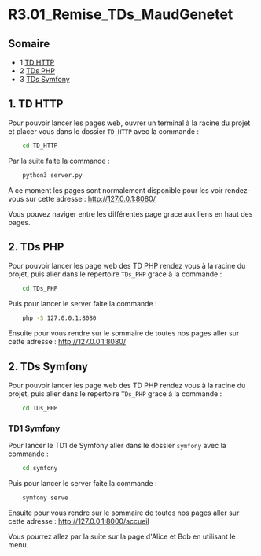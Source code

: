 # R3.01_Remise_TDs_MaudGenetet

## Somaire

* 1 [TD HTTP](#1)
* 2 [TDs PHP](#2)
* 3 [TDs Symfony](#3)

<h2 id='1'>1. TD HTTP</h2>

Pour pouvoir lancer les pages web, ouvrer un terminal à la racine du projet et placer vous dans le dossier ```TD_HTTP``` avec la commande :

```bash
    cd TD_HTTP
```

Par la suite faite la commande :

```bash
    python3 server.py
```

A ce moment les pages sont normalement disponible pour les voir rendez-vous sur cette adresse : http://127.0.0.1:8080/

Vous pouvez naviger entre les différentes page grace aux liens en haut des pages.

<h2 id='2'>2. TDs PHP</h2>

Pour pouvoir lancer les page web des TD PHP rendez vous à la racine du projet, puis aller dans le repertoire ```TDs_PHP``` grace à la commande :

```bash
    cd TDs_PHP
```

Puis pour lancer le server faite la commande : 

```bash
    php -S 127.0.0.1:8080
```

Ensuite pour vous rendre sur le sommaire de toutes nos pages aller sur cette adresse : http://127.0.0.1:8080/

<h2 id='3'>2. TDs Symfony</h2>

Pour pouvoir lancer les page web des TD PHP rendez vous à la racine du projet, puis aller dans le repertoire ```TDs_PHP``` grace à la commande :

```bash
    cd TDs_PHP
```

### TD1 Symfony

Pour lancer le TD1 de Symfony aller dans le dossier ```symfony``` avec la commande :

```bash
    cd symfony
```

Puis pour lancer le server faite la commande : 

```bash
    symfony serve
```

Ensuite pour vous rendre sur le sommaire de toutes nos pages aller sur cette adresse : http://127.0.0.1:8000/accueil

Vous pourrez allez par la suite sur la page d'Alice et Bob en utilisant le menu.